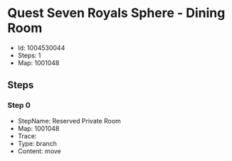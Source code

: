 # Quest Seven Royals Sphere - Dining Room

- Id: 1004530044
- Steps: 1
- Map: 1001048

## Steps

### Step 0
- StepName:  Reserved Private Room
- Map:  1001048
- Trace:  
- Type:  branch
- Content:  move


